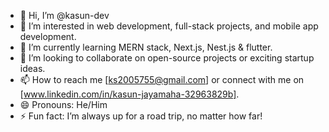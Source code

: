 - 👋 Hi, I’m @kasun-dev
- 👀 I’m interested in web development, full-stack projects, and mobile app development.
- 🌱 I’m currently learning MERN stack, Next.js, Nest.js & flutter.
- 💞️ I’m looking to collaborate on open-source projects or exciting startup ideas.
- 📫 How to reach me [ks2005755@gmail.com] or connect with me on [www.linkedin.com/in/kasun-jayamaha-32963829b].
- 😄 Pronouns: He/Him
- ⚡ Fun fact: I’m always up for a road trip, no matter how far!

<!---
kasun-dev/kasun-dev is a ✨ special ✨ repository because its `README.md` (this file) appears on your GitHub profile.
You can click the Preview link to take a look at your changes.
--->
